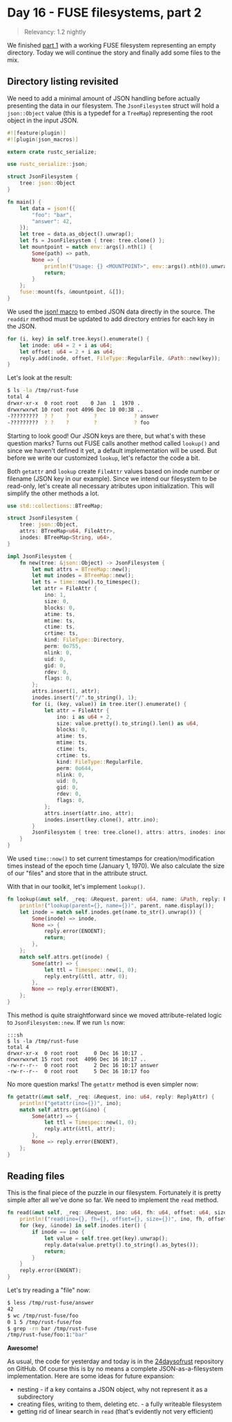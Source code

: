 # Day 16 - FUSE filesystems, part 2

> Relevancy: 1.2 nightly

We finished [part 1](day15.md) with a working FUSE filesystem representing an empty directory. Today we will continue the story and finally add some files to the mix.

Directory listing revisited
---------------------------

We need to add a minimal amount of JSON handling before actually presenting the data in our filesystem. The `JsonFilesystem` struct will hold a `json::Object` value (this is a typedef for a `TreeMap`) representing the root object in the input JSON.

```rust
#![feature(plugin)]
#![plugin(json_macros)]

extern crate rustc_serialize;

use rustc_serialize::json;

struct JsonFilesystem {
    tree: json::Object
}

fn main() {
    let data = json!({
        "foo": "bar",
        "answer": 42,
    });
    let tree = data.as_object().unwrap();
    let fs = JsonFilesystem { tree: tree.clone() };
    let mountpoint = match env::args().nth(1) {
        Some(path) => path,
        None => {
            println!("Usage: {} <MOUNTPOINT>", env::args().nth(0).unwrap());
            return;
        }
    };
    fuse::mount(fs, &mountpoint, &[]);
}
```

We used the [json! macro](day6.md) to embed JSON data directly in the source. The `readdir` method must be updated to add directory entries for each key in the JSON.

```rust
for (i, key) in self.tree.keys().enumerate() {
    let inode: u64 = 2 + i as u64;
    let offset: u64 = 2 + i as u64;
    reply.add(inode, offset, FileType::RegularFile, &Path::new(key));
}
```

Let's look at the result:

```sh
$ ls -la /tmp/rust-fuse
total 4
drwxr-xr-x  0 root root    0 Jan  1  1970 .
drwxrwxrwt 10 root root 4096 Dec 10 00:38 ..
-?????????  ? ?    ?        ?            ? answer
-?????????  ? ?    ?        ?            ? foo
```

Starting to look good! Our JSON keys are there, but what's with these question marks? Turns out FUSE calls another method called `lookup()` and since we haven't defined it yet, a default implementation will be used. But before we write our customized `lookup`, let's refactor the code a bit.

Both `getattr` and `lookup` create `FileAttr` values based on inode number or filename (JSON key in our example). Since we intend our filesystem to be read-only, let's create all necessary atributes upon initialization. This will simplify the other methods a lot.

```rust
use std::collections::BTreeMap;

struct JsonFilesystem {
    tree: json::Object,
    attrs: BTreeMap<u64, FileAttr>,
    inodes: BTreeMap<String, u64>,
}

impl JsonFilesystem {
    fn new(tree: &json::Object) -> JsonFilesystem {
        let mut attrs = BTreeMap::new();
        let mut inodes = BTreeMap::new();
        let ts = time::now().to_timespec();
        let attr = FileAttr {
            ino: 1,
            size: 0,
            blocks: 0,
            atime: ts,
            mtime: ts,
            ctime: ts,
            crtime: ts,
            kind: FileType::Directory,
            perm: 0o755,
            nlink: 0,
            uid: 0,
            gid: 0,
            rdev: 0,
            flags: 0,
        };
        attrs.insert(1, attr);
        inodes.insert("/".to_string(), 1);
        for (i, (key, value)) in tree.iter().enumerate() {
            let attr = FileAttr {
                ino: i as u64 + 2,
                size: value.pretty().to_string().len() as u64,
                blocks: 0,
                atime: ts,
                mtime: ts,
                ctime: ts,
                crtime: ts,
                kind: FileType::RegularFile,
                perm: 0o644,
                nlink: 0,
                uid: 0,
                gid: 0,
                rdev: 0,
                flags: 0,
            };
            attrs.insert(attr.ino, attr);
            inodes.insert(key.clone(), attr.ino);
        }
        JsonFilesystem { tree: tree.clone(), attrs: attrs, inodes: inodes }
    }
}
```

We used `time::now()` to set current timestamps for creation/modification times instead of the epoch time (January 1, 1970). We also calculate the size of our "files" and store that in the attribute struct.

With that in our toolkit, let's implement `lookup()`.

```rust
fn lookup(&mut self, _req: &Request, parent: u64, name: &Path, reply: ReplyEntry) {
    println!("lookup(parent={}, name={})", parent, name.display());
    let inode = match self.inodes.get(name.to_str().unwrap()) {
        Some(inode) => inode,
        None => {
            reply.error(ENOENT);
            return;
        },
    };
    match self.attrs.get(inode) {
        Some(attr) => {
            let ttl = Timespec::new(1, 0);
            reply.entry(&ttl, attr, 0);
        },
        None => reply.error(ENOENT),
    };
}
```

This method is quite straightforward since we moved attribute-related logic to `JsonFilesystem::new`. If we run `ls` now:

    :::sh
    $ ls -la /tmp/rust-fuse
    total 4
    drwxr-xr-x  0 root root     0 Dec 16 10:17 .
    drwxrwxrwt 15 root root  4096 Dec 16 10:17 ..
    -rw-r--r--  0 root root     2 Dec 16 10:17 answer
    -rw-r--r--  0 root root     5 Dec 16 10:17 foo

No more question marks! The `getattr` method is even simpler now:

```rust
fn getattr(&mut self, _req: &Request, ino: u64, reply: ReplyAttr) {
    println!("getattr(ino={})", ino);
    match self.attrs.get(&ino) {
        Some(attr) => {
            let ttl = Timespec::new(1, 0);
            reply.attr(&ttl, attr);
        },
        None => reply.error(ENOENT),
    };
}
```

Reading files
-------------

This is the final piece of the puzzle in our filesystem. Fortunately it is pretty simple after all we've done so far. We need to implement the `read` method.

```rust
fn read(&mut self, _req: &Request, ino: u64, fh: u64, offset: u64, size: u32, reply: ReplyData) {
    println!("read(ino={}, fh={}, offset={}, size={})", ino, fh, offset, size);
    for (key, &inode) in self.inodes.iter() {
        if inode == ino {
            let value = self.tree.get(key).unwrap();
            reply.data(value.pretty().to_string().as_bytes());
            return;
        }
    }
    reply.error(ENOENT);
}
```

Let's try reading a "file" now:

```sh
$ less /tmp/rust-fuse/answer
42
$ wc /tmp/rust-fuse/foo
0 1 5 /tmp/rust-fuse/foo
$ grep -rn bar /tmp/rust-fuse
/tmp/rust-fuse/foo:1:"bar"
```

**Awesome!**

As usual, the code for yesterday and today is in the [24daysofrust](https://github.com/zsiciarz/24daysofrust) repository on GitHub. Of course this is by no means a complete JSON-as-a-filesystem implementation. Here are some ideas for future expansion:

 * nesting - if a key contains a JSON object, why not represent it as a subdirectory
 * creating files, writing to them, deleting etc. - a fully writeable filesystem
 * getting rid of linear search in `read` (that's evidently not very efficient)
